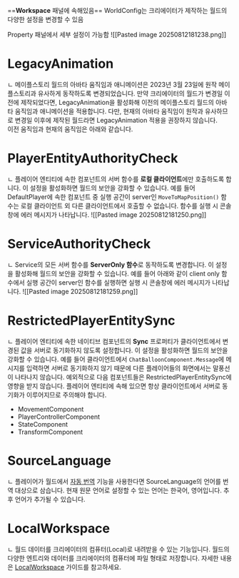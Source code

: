 ==**Workspace** 패널에 속해있음==
WorldConfig는 크리에이터가 제작하는 월드의 다양한 설정을 변경할 수 있음

Property 패널에서 세부 설정이 가능함
![[Pasted image 20250812181238.png]]
# LegacyAnimation
ㄴ 메이플스토리 월드의 아바타 움직임과 애니메이션은 2023년 3월 23일에 원작 메이플스토리과 유사하게 동작하도록 변경되었습니다. 
만약 크리에이터의 월드가 변경일 이전에 제작되었다면, LegacyAnimation을 활성화해 이전의 메이플스토리 월드의 아바타 움직임과 애니메이션을 적용합니다. 
다만, 현재의 아바타 움직임이 원작과 유사하므로 변경일 이후에 제작된 월드라면 LegacyAnimation 적용을 권장하지 않습니다.  
이전 움직임과 현재의 움직임은 아래와 같습니다.

# PlayerEntityAuthorityCheck
ㄴ 플레이어 엔티티에 속한 컴포넌트의 서버 함수를 **로컬 클라이언트**에만 호출하도록 합니다. 
이 설정을 활성화하면 월드의 보안을 강화할 수 있습니다. 
예를 들어 DefaultPlayer에 속한 컴포넌트 중 실행 공간이 server인 `MoveToMapPosition()` 함수는 로컬 클라이언트 외 다른 클라이언트에서 호출할 수 없습니다. 
함수를 실행 시 콘솔창에 에러 메시지가 나타납니다.
![[Pasted image 20250812181250.png]]

# ServiceAuthorityCheck
ㄴ Service의 모든 서버 함수를 **ServerOnly 함수**로 동작하도록 변경합니다. 
이 설정을 활성화해 월드의 보안을 강화할 수 있습니다. 
예를 들어 아래와 같이 client only 함수에서 실행 공간이 server인 함수를 실행하면 실행 시 콘솔창에 에러 메시지가 나타납니다.
![[Pasted image 20250812181259.png]]

# RestrictedPlayerEntitySync
ㄴ 플레이어 엔티티에 속한 네이티브 컴포넌트의 **Sync** 프로퍼티가 클라이언트에서 변경된 값을 서버로 동기화하지 않도록 설정합니다. 
이 설정을 활성화하면 월드의 보안을 강화할 수 있습니다. 
예를 들어 클라이언트에서 `ChatBalloonComponent.Message`에 메시지를 입력하면 서버로 동기화하지 않기 때문에 다른 플레이어들의 화면에서는 말풍선이 나타나지 않습니다.
예외적으로 다음 컴포넌트들은 RestrictedPlayerEntitySync에 영향을 받지 않습니다. 
플레이어 엔티티에 속해 있으면 항상 클라이언트에서 서버로 동기화가 이루어지므로 주의해야 합니다.
- MovementComponent
- PlayerControllerComponent
- StateComponent
- TransformComponent

# SourceLanguage
ㄴ 플레이어가 월드에서 [자동 번역](https://maplestoryworlds-creators.nexon.com/docs/?postId=1072) 기능을 사용한다면 SourceLanguage의 언어를 번역 대상으로 삼습니다. 
현재 원문 언어로 설정할 수 있는 언어는 한국어, 영어입니다. 추후 언어가 추가될 수 있습니다.

# LocalWorkspace
ㄴ 월드 데이터를 크리에이터의 컴퓨터(Local)로 내려받을 수 있는 기능입니다. 
월드의 다양한 엔트리와 데이터를 크리에이터의 컴퓨터에 파일 형태로 저장합니다. 
자세한 내용은 [LocalWorkspace](https://maplestoryworlds-creators.nexon.com/docs/?postId=1165) 가이드를 참고하세요.